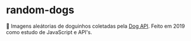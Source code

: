# random-dogs
🐶 Imagens aleátorias de doguinhos coletadas pela <a class="text-indigo-600 hover:underline" href="https://dog.ceo/dog-api/">Dog API</a>. Feito em 2019 como estudo de JavaScript e API's.
